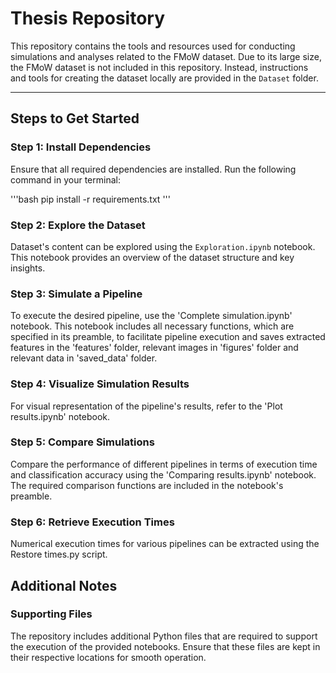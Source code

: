 # Thesis Repository

This repository contains the tools and resources used for conducting simulations and analyses related to the FMoW dataset. Due to its large size, the FMoW dataset is not included in this repository. Instead, instructions and tools for creating the dataset locally are provided in the `Dataset` folder.

---

## Steps to Get Started

### Step 1: Install Dependencies
Ensure that all required dependencies are installed. Run the following command in your terminal:

'''bash
pip install -r requirements.txt
'''

### Step 2: Explore the Dataset
Dataset's content can be explored using the `Exploration.ipynb` notebook. This notebook provides an overview of the dataset structure and key insights.

### Step 3: Simulate a Pipeline
To execute the desired pipeline, use the 'Complete simulation.ipynb' notebook. This notebook includes all necessary functions, which are specified in its preamble, to facilitate pipeline execution and saves extracted features in the 'features' folder, relevant images in 'figures' folder and relevant data in 'saved_data' folder.

### Step 4: Visualize Simulation Results
For visual representation of the pipeline's results, refer to the 'Plot results.ipynb' notebook.

### Step 5: Compare Simulations
Compare the performance of different pipelines in terms of execution time and classification accuracy using the 'Comparing results.ipynb' notebook. The required comparison functions are included in the notebook's preamble.

### Step 6: Retrieve Execution Times
Numerical execution times for various pipelines can be extracted using the Restore times.py script.

## Additional Notes

### Supporting Files
The repository includes additional Python files that are required to support the execution of the provided notebooks. Ensure that these files are kept in their respective locations for smooth operation.
